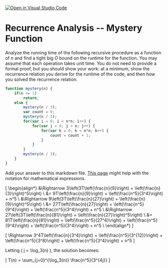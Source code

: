 [![Open in Visual Studio Code](https://classroom.github.com/assets/open-in-vscode-718a45dd9cf7e7f842a935f5ebbe5719a5e09af4491e668f4dbf3b35d5cca122.svg)](https://classroom.github.com/online_ide?assignment_repo_id=12596842&assignment_repo_type=AssignmentRepo)
# Recurrence Analysis -- Mystery Function

Analyze the running time of the following recursive procedure as a function of
$n$ and find a tight big $O$ bound on the runtime for the function. You may
assume that each operation takes unit time. You do not need to provide a formal
proof, but you should show your work: at a minimum, show the recurrence relation
you derive for the runtime of the code, and then how you solved the recurrence
relation.

```javascript
function mystery(n) {
    if(n <= 1)
        return;
    else {
        mystery(n / 3);
        var count = 0;
        mystery(n / 3);
        for(var i = 0; i < n*n; i++) {
            for(var j = 0; j < n; j++) {
                for(var k = 0; k < n*n; k++) {
                    count = count + 1;
                }
            }
        }
        mystery(n / 3);
    }
}
```

Add your answer to this markdown file. [This
page](https://docs.github.com/en/get-started/writing-on-github/working-with-advanced-formatting/writing-mathematical-expressions)
might help with the notation for mathematical expressions.

\[
\begin{align*}
&\Rightarrow 3\left(3T\left(\frac{n}{9}\right) + \left(\frac{n}{3}\right)^5\right) \\
&= 9T\left(\frac{n}{9}\right) + \left(\frac{n^5}{3^4}\right) + n^5 \\
&\Rightarrow 9\left(3T\left(\frac{n}{27}\right) + \left(\frac{n}{9}\right)^5\right) \\
&= 27T\left(\frac{n}{27}\right) + \left(\frac{n^5}{9^4}\right) + \left(\frac{n^5}{3^4}\right) + n^5 \\
&\Rightarrow 27\left(3T\left(\frac{n}{81}\right) + \left(\frac{n}{27}\right)^5\right) \\
&= 81T\left(\frac{n}{81}\right) + \left(\frac{n^5}{27^4}\right) + \left(\frac{n^5}{9^4}\right) + \left(\frac{n^5}{3^4}\right) + n^5 \\
\end{align*}
\]

\[
\Rightarrow 3^4T\left(\frac{n}{3^4}\right) + \left(\frac{n^5}{3^{12}}\right) + \left(\frac{n^5}{3^8}\right) + \left(\frac{n^5}{3^4}\right) + n^5
\]

Letting \( j = \log_3(n) \), the solution becomes:

\[
T(n) = \sum_{j=0}^{\log_3(n)} \frac{n^5}{3^{4j}}
\]
